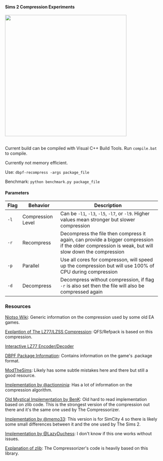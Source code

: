 #### Sims 2 Compression Experiments

<img src="https://github.com/lingeringwillx/CrappySims2Compression/assets/111698406/5e1e045d-ab02-48c0-9a69-f8fb5ab57cbc" width="400">

<br/>Current build can be compiled with Visual C++ Build Tools. Run `compile.bat` to compile.

Currently not memory efficient.

Use: `dbpf-recompress -args package_file`

Benchmark: `python benchmark.py package_file`

#### Parameters

| Flag | Behavior | Description
| - | - | - |
| `-l` | Compression Level | Can be `-l1`, `-l3`, `-l5`, `-l7`, or `-l9`. Higher values mean stronger but slower compression |
| `-r` | Recompress | Decompress the file then compress it again, can provide a bigger compression if the older compression is weak, but will slow down the compression |
| `-p` | Parallel | Use all cores for compresson, will speed up the compression but will use 100% of CPU during compression |
| `-d` | Decompress | Decompress without compression, if flag `-r` is also set then the file will also be compressed again |

### Resources
[Niotso Wiki](http://wiki.niotso.org/RefPack): Generic information on the compression used by some old EA games.

[Explantion of The LZ77/LZSS Compression](https://go-compression.github.io/algorithms/lzss/): QFS/Refpack is based on this compression.

[Interactive LZ77 Encoder/Decoder](https://go-compression.github.io/interactive/lz/lz/)

[DBPF Package Information](https://modthesims.info/wiki.php?title=DBPF): Contains information on the game's .package format.

[ModTheSims](https://modthesims.info/wiki.php?title=DBPF/Compression): Likely has some subtle mistakes here and there but still a good resource.

[Implementation by @actionninja](https://github.com/actioninja/refpack-rs): Has a lot of information on the compression algorithm.

[Old Mystical Implementation by BenK](http://www.moreawesomethanyou.com/smf/index.php/topic,8279.0.html): Old hard to read implementation based on zlib code. This is the strongest version of the compression out there and it's the same one used by The Compressorizer.

[Implementation by @memo33](https://github.com/memo33/jDBPFX/blob/master/src/jdbpfx/util/DBPFPackager.java): This version is for SimCity 4 so there is likely some small differences between it and the one used by The Sims 2.

[Implementation by @LazyDuchess](https://github.com/LazyDuchess/OpenTS2/blob/master/Assets/Scripts/OpenTS2/Files/Formats/DBPF/DBPFCompression.cs): I don't know if this one works without issues.

[Explanation of zlib](https://www.euccas.me/zlib/): The Compressorizer's code is heavily based on this library.
